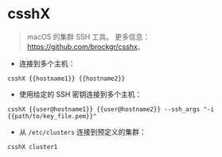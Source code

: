# csshX

> macOS 的集群 SSH 工具。
> 更多信息：<https://github.com/brockgr/csshx>。

- 连接到多个主机：

`csshX {{hostname1}} {{hostname2}}`

- 使用给定的 SSH 密钥连接到多个主机：

`csshX {{user@hostname1}} {{user@hostname2}} --ssh_args "-i {{path/to/key_file.pem}}"`

- 从 `/etc/clusters` 连接到预定义的集群：

`csshX cluster1`